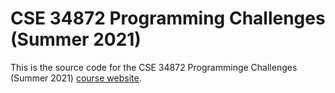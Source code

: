 # CSE 34872 Programming Challenges (Summer 2021)

This is the source code for the CSE 34872 Programminge Challenges (Summer 2021)
[course website](http://www3.nd.edu/~pbui/teaching/cse.34872.su21/).
